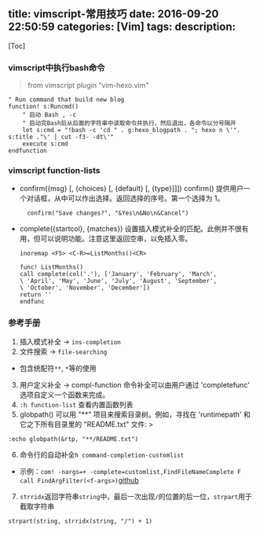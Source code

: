 title: vimscript-常用技巧
date: 2016-09-20 22:50:59
categories: [Vim]
tags:
description:
---
[Toc]

### vimscript中执行bash命令

> from vimscript plugin "vim-hexo.vim"
```vim
" Run command that build new blog
function! s:Runcmd()
    " 启动 Bash , -c
    " 启动完Bash后从后面的字符串中读取命令并执行，然后退出，各命令以分号隔开
    let s:cmd = "!bash -c 'cd " . g:hexo_blogpath . "; hexo n \'". s:title ."\' | cut -f3- -dt\'"
    execute s:cmd
endfunction
```

### vimscript function-lists

* confirm({msg} [, {choices} [, {default} [, {type}]]])
  confirm() 提供用户一个对话框，从中可以作出选择。返回选择的序号。第一个选择为 1。
  ```
    confirm("Save changes?", "&Yes\n&No\n&Cancel")
  ```
* complete({startcol}, {matches})
  设置插入模式补全的匹配。此例并不很有用，但可以说明功能。注意这里返回空串，以免插入零。
	```vim
  inoremap <F5> <C-R>=ListMonths()<CR>

  func! ListMonths()
    call complete(col('.'), ['January', 'February', 'March',
    \ 'April', 'May', 'June', 'July', 'August', 'September',
    \ 'October', 'November', 'December'])
    return ''
  endfunc
	```

### 参考手册
1. 插入模式补全 -> `ins-completion`
2. 文件搜索 -> `file-searching`
  * 包含统配符`**`, `*`等的使用
3. 用户定义补全 -> compl-function 
  命令补全可以由用户通过 'completefunc' 选项自定义一个函数来完成。
4. `:h function-list` 查看内置函数列表
5. globpath()
  可以用 "**" 项目来搜索目录树。例如，寻找在 'runtimepath' 和它之下所有目录里的 "README.txt" 文件: >
  ```vim
  :echo globpath(&rtp, "**/README.txt")
  ```
6. 命令行的自动补全`h command-completion-customlist`
  * 示例：`com! -nargs=+ -complete=customlist,FindFileNameComplete F call FindArgFilter(<f-args>)`[github](https://github.com/stegtmeyer/find-complete/blob/master/plugin/find-complete.vim)

7. `strridx`返回字符串`string`中，最后一次出现`/`的位置的后一位，`strpart`用于截取字符串
  ```vim
  strpart(string, strridx(string, "/") + 1)
  ```
